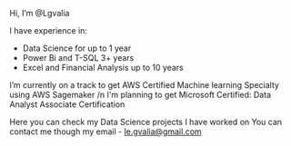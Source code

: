 Hi, I’m @Lgvalia

I have experience in:
- Data Science for up to 1 year 
- Power Bi and T-SQL 3+ years
- Excel and Financial Analysis up to 10 years


I’m currently on a track to get AWS Certified Machine learning Specialty using AWS Sagemaker /n
I'm planning to get Microsoft Certified: Data Analyst Associate Certification

Here you can check my Data Science projects I have worked on
You can contact me though my email - le.gvalia@gmail.com

<!---
Lgvalia/Lgvalia is a ✨ special ✨ repository because its `README.md` (this file) appears on your GitHub profile.
You can click the Preview link to take a look at your changes.
--->
